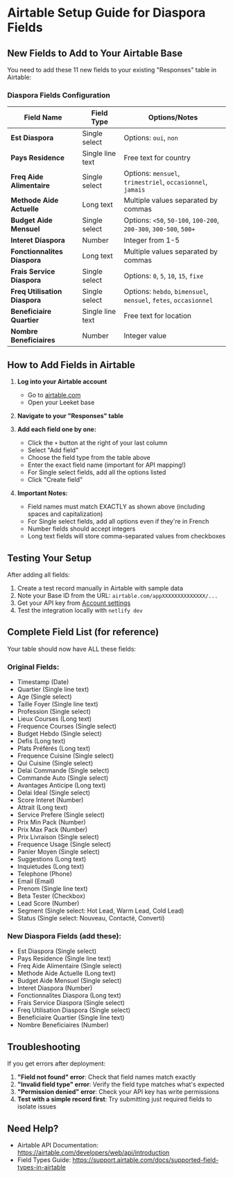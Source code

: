 # Airtable Setup Guide for Diaspora Fields

## New Fields to Add to Your Airtable Base

You need to add these 11 new fields to your existing "Responses" table in Airtable:

### Diaspora Fields Configuration

| Field Name | Field Type | Options/Notes |
|------------|------------|---------------|
| **Est Diaspora** | Single select | Options: `oui`, `non` |
| **Pays Residence** | Single line text | Free text for country |
| **Freq Aide Alimentaire** | Single select | Options: `mensuel`, `trimestriel`, `occasionnel`, `jamais` |
| **Methode Aide Actuelle** | Long text | Multiple values separated by commas |
| **Budget Aide Mensuel** | Single select | Options: `<50`, `50-100`, `100-200`, `200-300`, `300-500`, `500+` |
| **Interet Diaspora** | Number | Integer from 1-5 |
| **Fonctionnalites Diaspora** | Long text | Multiple values separated by commas |
| **Frais Service Diaspora** | Single select | Options: `0`, `5`, `10`, `15`, `fixe` |
| **Freq Utilisation Diaspora** | Single select | Options: `hebdo`, `bimensuel`, `mensuel`, `fetes`, `occasionnel` |
| **Beneficiaire Quartier** | Single line text | Free text for location |
| **Nombre Beneficiaires** | Number | Integer value |

## How to Add Fields in Airtable

1. **Log into your Airtable account**
   - Go to [airtable.com](https://airtable.com)
   - Open your Leeket base

2. **Navigate to your "Responses" table**

3. **Add each field one by one:**
   - Click the `+` button at the right of your last column
   - Select "Add field"
   - Choose the field type from the table above
   - Enter the exact field name (important for API mapping!)
   - For Single select fields, add all the options listed
   - Click "Create field"

4. **Important Notes:**
   - Field names must match EXACTLY as shown above (including spaces and capitalization)
   - For Single select fields, add all options even if they're in French
   - Number fields should accept integers
   - Long text fields will store comma-separated values from checkboxes

## Testing Your Setup

After adding all fields:

1. Create a test record manually in Airtable with sample data
2. Note your Base ID from the URL: `airtable.com/appXXXXXXXXXXXXXX/...`
3. Get your API key from [Account settings](https://airtable.com/account)
4. Test the integration locally with `netlify dev`

## Complete Field List (for reference)

Your table should now have ALL these fields:

### Original Fields:
- Timestamp (Date)
- Quartier (Single line text)
- Age (Single select)
- Taille Foyer (Single line text)
- Profession (Single select)
- Lieux Courses (Long text)
- Frequence Courses (Single select)
- Budget Hebdo (Single select)
- Defis (Long text)
- Plats Préférés (Long text)
- Frequence Cuisine (Single select)
- Qui Cuisine (Single select)
- Delai Commande (Single select)
- Commande Auto (Single select)
- Avantages Anticipe (Long text)
- Delai Ideal (Single select)
- Score Interet (Number)
- Attrait (Long text)
- Service Prefere (Single select)
- Prix Min Pack (Number)
- Prix Max Pack (Number)
- Prix Livraison (Single select)
- Frequence Usage (Single select)
- Panier Moyen (Single select)
- Suggestions (Long text)
- Inquietudes (Long text)
- Telephone (Phone)
- Email (Email)
- Prenom (Single line text)
- Beta Tester (Checkbox)
- Lead Score (Number)
- Segment (Single select: Hot Lead, Warm Lead, Cold Lead)
- Status (Single select: Nouveau, Contacté, Converti)

### New Diaspora Fields (add these):
- Est Diaspora (Single select)
- Pays Residence (Single line text)
- Freq Aide Alimentaire (Single select)
- Methode Aide Actuelle (Long text)
- Budget Aide Mensuel (Single select)
- Interet Diaspora (Number)
- Fonctionnalites Diaspora (Long text)
- Frais Service Diaspora (Single select)
- Freq Utilisation Diaspora (Single select)
- Beneficiaire Quartier (Single line text)
- Nombre Beneficiaires (Number)

## Troubleshooting

If you get errors after deployment:

1. **"Field not found" error**: Check that field names match exactly
2. **"Invalid field type" error**: Verify the field type matches what's expected
3. **"Permission denied" error**: Check your API key has write permissions
4. **Test with a simple record first**: Try submitting just required fields to isolate issues

## Need Help?

- Airtable API Documentation: https://airtable.com/developers/web/api/introduction
- Field Types Guide: https://support.airtable.com/docs/supported-field-types-in-airtable